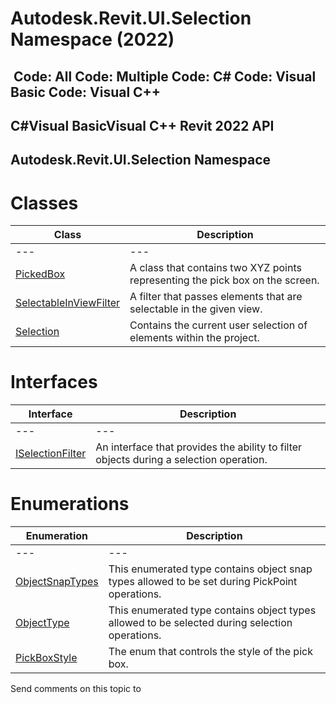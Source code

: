 # Autodesk.Revit.UI.Selection Namespace (2022)

﻿
 Code: All Code: Multiple Code: C# Code: Visual Basic Code: Visual C++   
---  
C#Visual BasicVisual C++
Revit 2022 API  
---  
Autodesk.Revit.UI.Selection Namespace  
---  
# Classes
| Class | Description |
| --- | --- |
| --- | --- | --- |
| [PickedBox](a3fd7f60-6f17-0a81-8e10-22fdcd988897.md "PickedBox Class") | A class that contains two XYZ points representing the pick box on the screen. |
| [SelectableInViewFilter](4def5498-f47f-870c-ea25-0408b6603dac.md "SelectableInViewFilter Class") | A filter that passes elements that are selectable in the given view. |
| [Selection](31b73d46-7d67-5dbb-4dad-80aa597c9afc.md "Selection Class") | Contains the current user selection of elements within the project. |

# Interfaces
| Interface | Description |
| --- | --- |
| --- | --- | --- |
| [ISelectionFilter](d552f44b-221c-0ecd-d001-41a5099b2f9f.md "ISelectionFilter Interface") | An interface that provides the ability to filter objects during a selection operation. |

# Enumerations
| Enumeration | Description |
| --- | --- |
| --- | --- | --- |
| [ObjectSnapTypes](806b68f7-9801-f58e-ee3e-94b85bfaea8f.md "ObjectSnapTypes Enumeration") | This enumerated type contains object snap types allowed to be set during PickPoint operations. |
| [ObjectType](2d0cbbba-d4ab-84b7-b081-36c14769d82c.md "ObjectType Enumeration") | This enumerated type contains object types allowed to be selected during selection operations. |
| [PickBoxStyle](b66a5404-4dba-abc0-f16d-0477e5c8a974.md "PickBoxStyle Enumeration") | The enum that controls the style of the pick box. |

Send comments on this topic to 